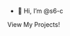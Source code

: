 - 👋 Hi, I’m @s6-c

View My Projects!

<!---
s6-c/s6-c is a ✨ special ✨ repository because its `README.md` (this file) appears on your GitHub profile.
You can click the Preview link to take a look at your changes.
--->
